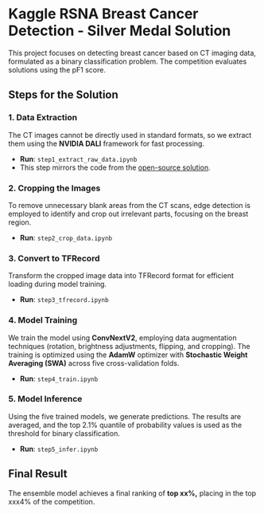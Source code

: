 
# Kaggle RSNA Breast Cancer Detection - Silver Medal Solution

This project focuses on detecting breast cancer based on CT imaging data, formulated as a binary classification problem. The competition evaluates solutions using the pF1 score.

## Steps for the Solution

### 1. Data Extraction
The CT images cannot be directly used in standard formats, so we extract them using the **NVIDIA DALI** framework for fast processing.
- **Run**: `step1_extract_raw_data.ipynb`
- This step mirrors the code from the [open-source solution](https://www.kaggle.com/code/lucasrr/rsna-generate-1024x1024-data).

### 2. Cropping the Images
To remove unnecessary blank areas from the CT scans, edge detection is employed to identify and crop out irrelevant parts, focusing on the breast region.
- **Run**: `step2_crop_data.ipynb`

### 3. Convert to TFRecord
Transform the cropped image data into TFRecord format for efficient loading during model training.
- **Run**: `step3_tfrecord.ipynb`

### 4. Model Training
We train the model using **ConvNextV2**, employing data augmentation techniques (rotation, brightness adjustments, flipping, and cropping). The training is optimized using the **AdamW** optimizer with **Stochastic Weight Averaging (SWA)** across five cross-validation folds.
- **Run**: `step4_train.ipynb`

### 5. Model Inference
Using the five trained models, we generate predictions. The results are averaged, and the top 2.1% quantile of probability values is used as the threshold for binary classification.
- **Run**: `step5_infer.ipynb`

## Final Result
The ensemble model achieves a final ranking of **top xx%,** placing in the top xxx4% of the competition.

